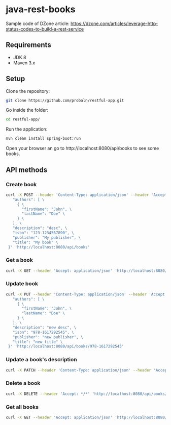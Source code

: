 # java-rest-books

Sample code of DZone article: https://dzone.com/articles/leverage-http-status-codes-to-build-a-rest-service

## Requirements
- JDK 8
- Maven 3.x

## Setup

Clone the repository:
```bash
git clone https://github.com/probaln/restful-app.git
```

Go inside the folder:
```bash
cd restful-app/
```

Run the application:
```bash
mvn clean install spring-boot:run
```

Open your browser an go to http://localhost:8080/api/books to see some books.

## API methods

### Create book

```bash
curl -X POST --header 'Content-Type: application/json' --header 'Accept: */*' -d '{ \ 
   "authors": [ \ 
     { \ 
       "firstName": "John", \ 
       "lastName": "Doe" \ 
     } \ 
   ], \ 
   "description": "desc", \ 
   "isbn": "123-1234567890", \ 
   "publisher": "My publisher", \ 
   "title": "My book" \ 
 }' 'http://localhost:8080/api/books'
```

### Get a book

```bash
curl -X GET --header 'Accept: application/json' 'http://localhost:8080/api/books/978-0321356680'
```

### Update book

```bash
curl -X PUT --header 'Content-Type: application/json' --header 'Accept: application/json' -d '{ \ 
   "authors": [ \ 
     { \ 
       "firstName": "John", \ 
       "lastName": "Doe" \ 
     } \ 
   ], \ 
   "description": "new desc", \ 
   "isbn": "978-1617292545", \ 
   "publisher": "new publisher", \ 
   "title": "new title" \ 
 }' 'http://localhost:8080/api/books/978-1617292545'
```

### Update a book's description

```bash
curl -X PATCH --header 'Content-Type: application/json' --header 'Accept: application/json' -d 'new description' 'http://localhost:8080/api/books/978-1491900864'
```

### Delete a book

```bash
curl -X DELETE --header 'Accept: */*' 'http://localhost:8080/api/books/978-1617292545'
```

### Get all books

```bash
curl -X GET --header 'Accept: application/json' 'http://localhost:8080/api/books?sort=id&order=asc'
```

